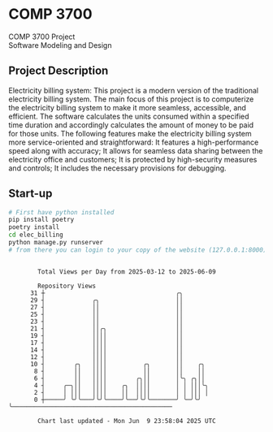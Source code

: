 # COMP 3700
COMP 3700 Project  
Software Modeling and Design
## Project Description
Electricity billing system: This project is a modern version of the traditional electricity billing system. The main focus of this project is to computerize the electricity billing system to make it more seamless, accessible, and efficient. The software calculates the units consumed within a specified time duration and accordingly calculates the amount of money to be paid for those units. The following features make the electricity billing system more service-oriented and straightforward: It features a high-performance speed along with accuracy; It allows for seamless data sharing between the electricity office and customers; It is protected by high-security measures and controls; It includes the necessary provisions for debugging.

## Start-up
```bash
# First have python installed
pip install poetry
poetry install
cd elec_billing
python manage.py runserver
# from there you can login to your copy of the website (127.0.0.1:8000), default creds are admin/admin
```

```

        Total Views per Day from 2025-03-12 to 2025-06-09

        Repository Views
      31 ┼                                    ╭╮
      29 ┤             ╭╮                     ││
      27 ┤             ││                     ││
      25 ┤             ││                     ││
      23 ┤             ││                     ││
      21 ┤             ││╭╮                   ││
      19 ┤             ││││                   ││
      17 ┤             ││││                   ││
      14 ┤             ││││                   ││
      12 ┤             ││││                   ││
      10 ┤        ╭╮   ││││          ╭╮       ││    ╭╮
       8 ┤        ││   ││││          ││       ││    ││
       6 ┤        ││   ││││        ╭╮││       │╰╮ ╭╮││
       4 ┤     ╭─╮││   ││││    ╭╮  ││││       │ │ │││╰╮
       2 ┤     │ │││   ││││    ││  ││││       │ │ │││ │
       0 ┼─────╯ ╰╯╰───╯╰╯╰────╯╰──╯╰╯╰───────╯ ╰─╯╰╯ ╰────────────────────────────────────────────

        Chart last updated - Mon Jun  9 23:58:04 2025 UTC
        
```
